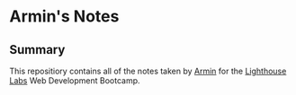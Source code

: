# Armin's Notes

## Summary 

This repositiory contains all of the notes taken by [Armin](https://github.com/glavovic) for the [Lighthouse Labs](https://www.lighthouselabs.ca/) Web Development Bootcamp.
